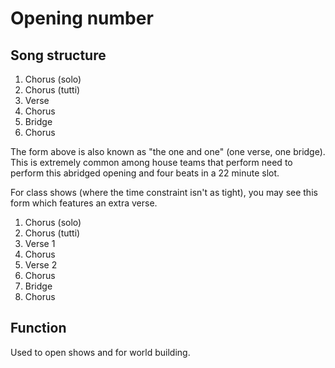# Opening number

## Song structure

1. Chorus \(solo\)
2. Chorus \(tutti\) 
3. Verse
4. Chorus
5. Bridge
6. Chorus

The form above is also known as "the one and one" \(one verse, one bridge\). This is extremely common among house teams that perform need to perform this abridged opening and four beats in a 22 minute slot.

For class shows \(where the time constraint isn't as tight\), you may see this form which features an extra verse.

1. Chorus \(solo\)
2. Chorus \(tutti\) 
3. Verse 1
4. Chorus
5. Verse 2
6. Chorus
7. Bridge
8. Chorus

## Function

Used to open shows and for world building.

